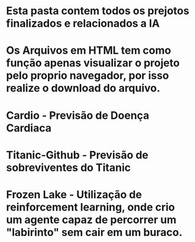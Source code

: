 # Esta pasta contem todos os prejotos finalizados e relacionados a IA

# Os Arquivos em HTML tem como função apenas visualizar o projeto pelo proprio navegador, por isso realize o download do arquivo.

# Cardio - Previsão de Doença Cardiaca

# Titanic-Github - Previsão de sobreviventes do Titanic

# Frozen Lake - Utilização de reinforcement learning, onde crio um agente capaz de percorrer um "labirinto" sem cair em um buraco.
